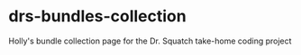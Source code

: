 # drs-bundles-collection
Holly's bundle collection page for the Dr. Squatch take-home coding project
